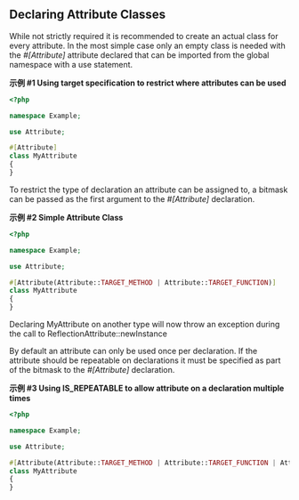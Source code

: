 Declaring Attribute Classes
---------------------------

While not strictly required it is recommended to create an actual class
for every attribute. In the most simple case only an empty class is
needed with the *\#\[Attribute\]* attribute declared that can be
imported from the global namespace with a use statement.

**示例 \#1 Using target specification to restrict where attributes can
be used**

``` php
<?php

namespace Example;

use Attribute;

#[Attribute]
class MyAttribute
{
}
```

To restrict the type of declaration an attribute can be assigned to, a
bitmask can be passed as the first argument to the *\#\[Attribute\]*
declaration.

**示例 \#2 Simple Attribute Class**

``` php
<?php

namespace Example;

use Attribute;

#[Attribute(Attribute::TARGET_METHOD | Attribute::TARGET_FUNCTION)]
class MyAttribute
{
}
```

Declaring <span class="classname">MyAttribute</span> on another type
will now throw an exception during the call to <span
class="function">ReflectionAttribute::newInstance</span>

By default an attribute can only be used once per declaration. If the
attribute should be repeatable on declarations it must be specified as
part of the bitmask to the *\#\[Attribute\]* declaration.

**示例 \#3 Using IS\_REPEATABLE to allow attribute on a declaration
multiple times**

``` php
<?php

namespace Example;

use Attribute;

#[Attribute(Attribute::TARGET_METHOD | Attribute::TARGET_FUNCTION | Attribute::IS_REPEATABLE)]
class MyAttribute
{
}
```
